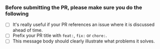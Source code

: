 ### Before submitting the PR, please make sure you do the following

- [ ] It's really useful if your PR references an issue where it is discussed ahead of time.
- [ ] Prefix your PR title with `feat:`, `fix:` or `chore:`.
- [ ] This message body should clearly illustrate what problems it solves.
